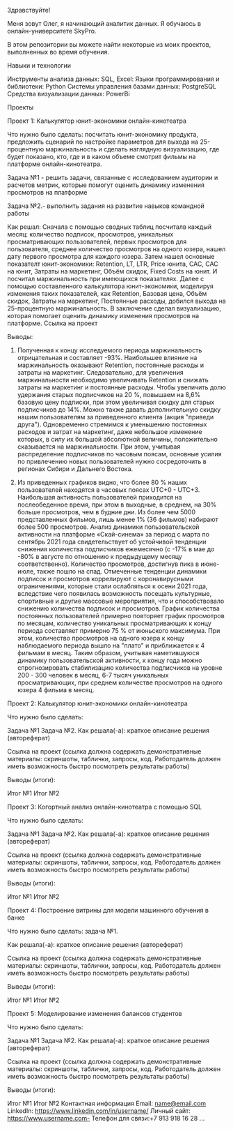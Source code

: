 Здравствуйте!

Меня зовут Олег, я начинающий аналитик данных. Я обучаюсь в онлайн-университете SkyPro. 

В этом репозитории вы можете найти некоторые из моих проектов, выполненных во время обучения.

Навыки и технологии

Инструменты анализа данных: SQL, Excel:
Языки программирования и библиотеки: Python
Системы управления базами данных: PostgreSQL
Средства визуализации данных: PowerBi
  
Проекты

Проект 1: Калькулятор юнит-экономики онлайн-кинотеатра

Что нужно было сделать: посчитать юнит-экономику продукта, предложить сценарий по настройке параметров для выхода на 25-процентную маржинальность и сделать наглядную визуализацию, где будет показано, кто, где и в каком объеме смотрит фильмы на платформе онлайн-кинотеатра.   

Задача №1 - решить задачи, связанные с исследованием аудитории и расчетов метрик, которые помогут оценить динамику изменения просмотров на платформе

Задача №2.- выполнить задания на развитие навыков командной работы

Как решал: Сначала с помощью сводных таблиц посчиталв каждый месяц: количество подписок, просмотров, уникальных просматривающих пользователей, 	первых просмотров для пользователя, среднее количество просмотров на одного юзера,	нашел дату первого просмотра для каждого юзера. 
Затем нашел основные показателт юнит-экономики: Retention, LT, LTR, Price юнита, CAC, CAC на юнит, Затраты на маркетинг, Объём скидок, Fixed Costs на юнит. И посчитал маржинальность при имеющихся показателях. Далее с помощью составленного калькулятора юнит-экономики, моделируя изменения таких показателей, как  Retention, Базовая цена, Объём скидок, Затраты на маркетинг, Постоянные расходы, добился выхода на 25-процентную маржинальность. В заключение сделал визуализацию, которая помогает оценить динамику изменения просмотров на платформе.
Ссылка на проект  

Выводы: 
1. Полученная к концу исследуемого периода маржинальность отрицательная и составляет -93%. Наибольшее влияние на маржинальность оказывают Retention, постоянные расходы и затраты на маркетинг. Следовательно, для увеличения маржинальности необходимо увеличивать Retention и снижать затраты на маркетинг и постоянные расходы. Чтобы увеличить долю удержания старых подписчиков на 20 %, повышаем на 8,6% базовую цену подписки, при этом увеличивая скидку для старых подписчиков до 14%. Можно также давать дополнительную скидку нашим пользователям за приведенного клиента (акция "приведи друга"). Одновременно стремимся к уменьшению постоянных расходов и затрат на маркетинг, даже небольшое изменение которых, в силу их большой абсолютной величины, положительно сказывается на маржинальности. При этом, учитывая распределение подписчиков по часовым поясам, основные усилия по привлечению новых пользователей нужно сосредоточить в регионах Сибири и Дальнего Востока.                			

2. Из приведенных графиков видно, что более 80 % наших пользователей находятся в часовых поясах   UTC+0 - UTC+3.  Наибольшая активность пользователей приходится на послеобеденное время, при этом в выходные, в среднем, на 30% больше просмотров, чем в будние дни. Из более чем 5000 представленных фильмов, лишь менее 1% (36 фильмов) набирают более 500 просмотров. Анализ динамики пользовательской активности на платформе «Скай-синема» за период с марта по сентябрь 2021 года свидетельствует об устойчивой тенденции снижения количества подписчиков ежемесячно (с -17% в мае до -80% в августе по отношению к предыдущему месяцу соответственно). Количество просмотров, достигнув пика в июне-июле, также пошло на спад. Отмеченные тенденции динамики подписок и просмотров коррелируют с коронавирусными ограничениями, которые стали ослабляться к осени 2021 года, вследствие чего появилась возможность посещать культурные, спортивные и другие массовые мероприятия, что и способствовало снижению количества подписок и просмотров. График количества постоянных пользователей примерно повторяет график просмотров по месяцам, количество уникальных просматривающих к концу периода составляет примерно 75 % от июньского максимума. При этом, количество просмотров на одного юзера к концу наблюдаемого периода вышло на "плато" и приближается к 4 фильмам в месяц. Таким образом, учитывая наметившуюся динамику  пользовательской активности, к концу года можно спрогнозировать стабилизацию количества подписчиков на уровне 200 - 300 человек в месяц, 6-7 тысяч уникальных просматривающих, при среднем количестве просмотров на одного юзера 4 фильма в месяц.                                                                                                                                                                                                                                                                                     

Проект 2: Калькулятор юнит-экономики онлайн-кинотеатра

Что нужно было сделать:

Задача №1
Задача №2.
Как решала(-а): краткое описание решения (автореферат)

Ссылка на проект (ссылка должна содержать демонстративные материалы: скриншоты, таблички, запросы, код. Работодатель должен иметь возможность быстро посмотреть результаты работы)

Выводы (итоги):

Итог №1
Итог №2


Проект 3: Когортный анализ онлайн-кинотеатра с помощью SQL

Что нужно было сделать:

Задача №1
Задача №2.
Как решала(-а): краткое описание решения (автореферат)

Ссылка на проект (ссылка должна содержать демонстративные материалы: скриншоты, таблички, запросы, код. Работодатель должен иметь возможность быстро посмотреть результаты работы)

Выводы (итоги):

Итог №1
Итог №2

Проект 4: Построение витрины для модели машинного обучения в банке

Что нужно было сделать: задача №1.

Как решала(-а): краткое описание решения (автореферат)

Ссылка на проект (ссылка должна содержать демонстративные материалы: скриншоты, таблички, запросы, код. Работодатель должен иметь возможность быстро посмотреть результаты работы)

Выводы (итоги):

Итог №1
Итог №2

Проект 5: Моделирование изменения балансов студентов

Что нужно было сделать:

Задача №1
Задача №2.
Как решала(-а): краткое описание решения (автореферат)

Ссылка на проект (ссылка должна содержать демонстративные материалы: скриншоты, таблички, запросы, код. Работодатель должен иметь возможность быстро посмотреть результаты работы)

Выводы (итоги):

Итог №1
Итог №2
Контактная информация
Email: name@email.com
LinkedIn: https://www.linkedin.com/in/username/
Личный сайт: https://www.username.com- Телефон для связи:+7 913 918 16 28 ...
 

